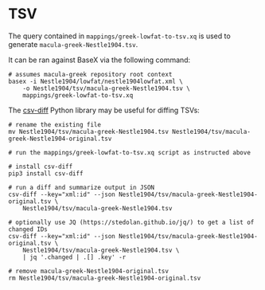 # TSV

The query contained in `mappings/greek-lowfat-to-tsv.xq` is used to generate `macula-greek-Nestle1904.tsv`.

It can be ran against BaseX via the following command:

```shell
# assumes macula-greek repository root context
basex -i Nestle1904/lowfat/nestle1904lowfat.xml \
    -o Nestle1904/tsv/macula-greek-Nestle1904.tsv \
    mappings/greek-lowfat-to-tsv.xq
```

The [csv-diff](https://pypi.org/project/csv-diff/) Python library may be useful for diffing TSVs:

```shell
# rename the existing file
mv Nestle1904/tsv/macula-greek-Nestle1904.tsv Nestle1904/tsv/macula-greek-Nestle1904-original.tsv

# run the mappings/greek-lowfat-to-tsv.xq script as instructed above

# install csv-diff
pip3 install csv-diff

# run a diff and summarize output in JSON
csv-diff --key="xml:id" --json Nestle1904/tsv/macula-greek-Nestle1904-original.tsv \
    Nestle1904/tsv/macula-greek-Nestle1904.tsv

# optionally use JQ (https://stedolan.github.io/jq/) to get a list of changed IDs
csv-diff --key="xml:id" --json Nestle1904/tsv/macula-greek-Nestle1904-original.tsv \
    Nestle1904/tsv/macula-greek-Nestle1904.tsv \
    | jq '.changed | .[] .key' -r

# remove macula-greek-Nestle1904-original.tsv
rm Nestle1904/tsv/macula-greek-Nestle1904-original.tsv
```
